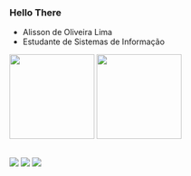 ### Hello There

- Alisson de Oliveira Lima
- Estudante de Sistemas de Informação

<div>
  <img height="150em" src="https://github-readme-stats.vercel.app/api?username=alissonlima086&count_private=true&theme=dracula&show_icons=true">
  <img height="150em" src="https://github-readme-stats.vercel.app/api/top-langs/?username=alissonlima086&layout=compact&theme=dracula&langs_count=8">
</div>

##

<div>
  <a href="https://www.youtube.com/@AlissonLima086" target="_blank"><img src="https://img.shields.io/badge/YouTube-FF0000?style=for-the-badge&logo=youtube&logoColor=white"></a>
  <a href="https://github.com/alissonlima086" target="_blank"><img src="https://img.shields.io/badge/GitHub-100000?style=for-the-badge&logo=github&logoColor=white"></a>
  <a href="https://www.linkedin.com/in/alisson-d-a6556b217/" target="_blank"><img src="https://img.shields.io/badge/LinkedIn-0077B5?style=for-the-badge&logo=linkedin&logoColor=white"></a>
 </div>
 
